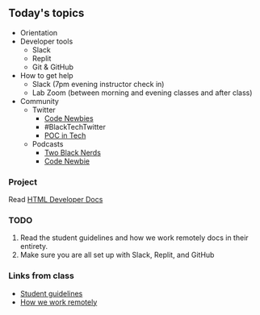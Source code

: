 ## Today's topics

- Orientation
- Developer tools
  - Slack
  - Replit
  - Git & GitHub
- How to get help
  - Slack (7pm evening instructor check in)
  - Lab Zoom (between morning and evening classes and after class)
- Community
  - Twitter
    - [Code Newbies](https://twitter.com/CodeNewbies?ref_src=twsrc%5Egoogle%7Ctwcamp%5Eserp%7Ctwgr%5Eauthor) 
    - #BlackTechTwitter
    - [POC in Tech](https://twitter.com/pocintech?ref_src=twsrc%5Egoogle%7Ctwcamp%5Eserp%7Ctwgr%5Eauthor)
  - Podcasts
    - [Two Black Nerds](https://www.twoblacknerds.com/)
    - [Code Newbie](https://www.codenewbie.org/podcast)

### Project

Read [HTML Developer Docs](https://developer.mozilla.org/en-US/docs/Learn/HTML/Introduction_to_HTML/Getting_started)

### TODO

1. Read the student guidelines and how we work remotely docs in their entirety.
2. Make sure you are all set up with Slack, Replit, and GitHub


### Links from class

* [Student guidelines](https://docs.google.com/document/d/1ghhR4JqGtpLYkSov2KRNSFVFagvV1UvVXuqYbhibjLc/edit?usp=sharing)
* [How we work remotely](https://docs.google.com/document/d/1HNgWzd3VtPRpz6CXtqGoTeVyzN113Hylv9nnZBnfVwc/edit?usp=sharing)
